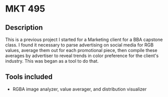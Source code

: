 # MKT 495

## Description
This is a previous project I started for a Marketing client for a BBA capstone class.  I found it necessary to parse advertising on social media for RGB values, average them out for each promotional piece, then compile these averages by advertiser to reveal trends in color preference for the client's industry.  This was began as a tool to do that.

## Tools included
+ RGBA image analyzer, value averager, and distribution visualizer

